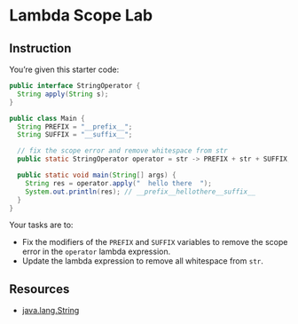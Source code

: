 # Lambda Scope Lab

## Instruction

You’re given this starter code:

```java
public interface StringOperator {
  String apply(String s);
}
```

```java
public class Main {
  String PREFIX = "__prefix__";
  String SUFFIX = "__suffix__";

  // fix the scope error and remove whitespace from str
  public static StringOperator operator = str -> PREFIX + str + SUFFIX;

  public static void main(String[] args) {
    String res = operator.apply("  hello there  ");
    System.out.println(res); // __prefix__hellothere__suffix__
  }
}
```

Your tasks are to:

- Fix the modifiers of the `PREFIX` and `SUFFIX` variables to remove the scope error in the `operator` lambda expression.
- Update the lambda expression to remove all whitespace from `str`.

## Resources

- [java.lang.String](https://docs.oracle.com/en/java/javase/11/docs/api/java.base/java/lang/String.html)

